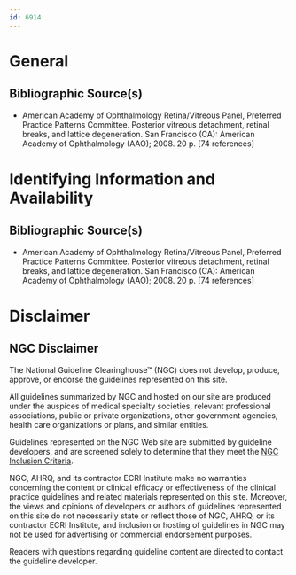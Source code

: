```yaml
---
id: 6914
---
```


# General

## Bibliographic Source(s)

- American Academy of Ophthalmology Retina/Vitreous Panel, Preferred Practice Patterns Committee. Posterior vitreous detachment, retinal breaks, and lattice degeneration. San Francisco (CA): American Academy of Ophthalmology (AAO); 2008. 20 p. [74 references]

# Identifying Information and Availability

## Bibliographic Source(s)

- American Academy of Ophthalmology Retina/Vitreous Panel, Preferred Practice Patterns Committee. Posterior vitreous detachment, retinal breaks, and lattice degeneration. San Francisco (CA): American Academy of Ophthalmology (AAO); 2008. 20 p. [74 references]

# Disclaimer

## NGC Disclaimer

The National Guideline Clearinghouse™ (NGC) does not develop, produce, approve, or endorse the guidelines represented on this site.

All guidelines summarized by NGC and hosted on our site are produced under the auspices of medical specialty societies, relevant professional associations, public or private organizations, other government agencies, health care organizations or plans, and similar entities.

Guidelines represented on the NGC Web site are submitted by guideline developers, and are screened solely to determine that they meet the [NGC Inclusion Criteria](/help-and-about/summaries/inclusion-criteria).

NGC, AHRQ, and its contractor ECRI Institute make no warranties concerning the content or clinical efficacy or effectiveness of the clinical practice guidelines and related materials represented on this site. Moreover, the views and opinions of developers or authors of guidelines represented on this site do not necessarily state or reflect those of NGC, AHRQ, or its contractor ECRI Institute, and inclusion or hosting of guidelines in NGC may not be used for advertising or commercial endorsement purposes.

Readers with questions regarding guideline content are directed to contact the guideline developer.

